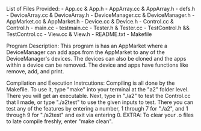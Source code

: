 List of Files Provided: 
    - App.cc & App.h
    - AppArray.cc & AppArray.h
    - defs.h
    - DeviceArray.cc & DeviceArray.h
    - DeviceManager.cc & DeviceManager.h
    - AppMarket.cc & AppMarket.h
    - Device.cc & Device.h
    - Control.cc & Control.h
    - main.cc
    - testmain.cc
    - Tester.h & Tester.cc
    - TestControl.h && TestControl.cc
    - View.cc & View.h
    - README.txt
    - Makefile

Program Description: 
    This program is has an AppMarket where a DeviceManager can add apps from the AppMarket to any of the DeviceManager's 
    devices. The devices can also be cloned and the apps within a device can be removed. The device and apps have functions like 
    remove, add, and print.

Compilation and Execution Instrcutions:
    Compiling is all done by the Makefile. To use it, type "make" into your terminal at the "a2"
    folder level. There you will get an executable. Next, type in "./a2" to test the Control.cc that I made, or
    type "./a2test" to use the given inputs to test. There you can test any of the features by entering a number, 1 through 7 for "./a2",
    and 1 through 9 for "./a2test" and exit via entering 0.
    EXTRA: To clear your .o files to late compile freshly, enter "make clean".
